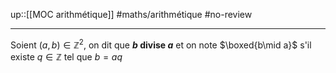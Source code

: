 up::[[MOC arithmétique]]
#maths/arithmétique #no-review 

----
Soient $(a,b)\in\mathbb{Z}^2$, on dit que **$b$ divise $a$** et on note $\boxed{b\mid a}$ s'il existe $q\in\mathbb{Z}$ tel que $b = aq$
